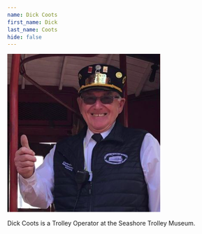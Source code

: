 ```yaml
---
name: Dick Coots
first_name: Dick
last_name: Coots
hide: false
---
```


![Dick Coots Headshot](/assets/images/speakers/dick-coots.png)

Dick Coots is a Trolley Operator at the Seashore Trolley Museum.
